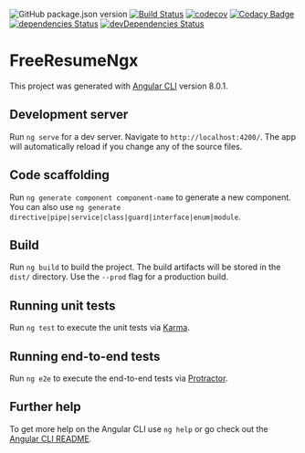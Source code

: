 ![GitHub package.json version](https://img.shields.io/github/package-json/v/jesusvallez/FreeResumeNgx.svg)
[![Build Status](https://travis-ci.org/jesusvallez/FreeResumeNgx.svg?branch=master)](https://travis-ci.org/jesusvallez/FreeResumeNgx)
[![codecov](https://img.shields.io/codecov/c/github/jesusvallez/FreeResumeNgx.svg)](https://codecov.io/gh/jesusvallez/FreeResumeNgx)
[![Codacy Badge](https://api.codacy.com/project/badge/Grade/c6e3a36a4f1d46b199d8049d8cc6986a)](https://www.codacy.com/app/jesusvallez/FreeResumeNgx?utm_source=github.com&amp;utm_medium=referral&amp;utm_content=jesusvallez/FreeResumeNgx&amp;utm_campaign=Badge_Grade)
[![dependencies Status](https://david-dm.org/jesusvallez/FreeResumeNgx/status.svg)](https://david-dm.org/jesusvallez/FreeResumeNgx)
[![devDependencies Status](https://david-dm.org/jesusvallez/FreeResumeNgx/dev-status.svg)](https://david-dm.org/jesusvallez/FreeResumeNgx?type=dev)

# FreeResumeNgx

This project was generated with [Angular CLI](https://github.com/angular/angular-cli) version 8.0.1.

## Development server

Run `ng serve` for a dev server. Navigate to `http://localhost:4200/`. The app will automatically reload if you change any of the source files.

## Code scaffolding

Run `ng generate component component-name` to generate a new component. You can also use `ng generate directive|pipe|service|class|guard|interface|enum|module`.

## Build

Run `ng build` to build the project. The build artifacts will be stored in the `dist/` directory. Use the `--prod` flag for a production build.

## Running unit tests

Run `ng test` to execute the unit tests via [Karma](https://karma-runner.github.io).

## Running end-to-end tests

Run `ng e2e` to execute the end-to-end tests via [Protractor](http://www.protractortest.org/).

## Further help

To get more help on the Angular CLI use `ng help` or go check out the [Angular CLI README](https://github.com/angular/angular-cli/blob/master/README.md).

